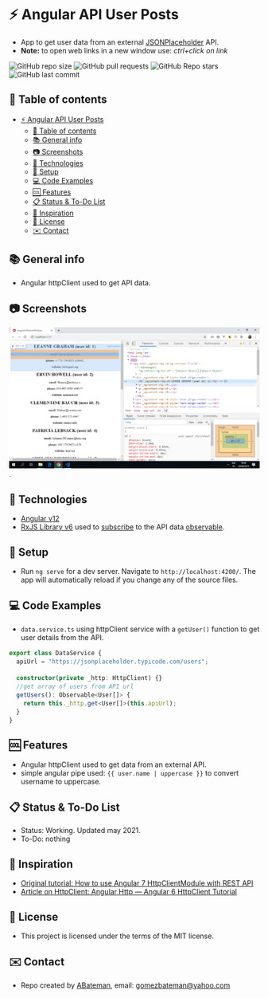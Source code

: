 # :zap: Angular API User Posts

* App to get user data from an external [JSONPlaceholder](https://jsonplaceholder.typicode.com) API.
* **Note:** to open web links in a new window use: _ctrl+click on link_

![GitHub repo size](https://img.shields.io/github/repo-size/AndrewJBateman/angular-httpclient-module?style=plastic)
![GitHub pull requests](https://img.shields.io/github/issues-pr/AndrewJBateman/angular-httpclient-module?style=plastic)
![GitHub Repo stars](https://img.shields.io/github/stars/AndrewJBateman/angular-httpclient-module?style=plastic)
![GitHub last commit](https://img.shields.io/github/last-commit/AndrewJBateman/angular-httpclient-module?style=plastic)

## :page_facing_up: Table of contents

* [:zap: Angular API User Posts](#zap-angular-api-user-posts)
  * [:page_facing_up: Table of contents](#page_facing_up-table-of-contents)
  * [:books: General info](#books-general-info)
  * [:camera: Screenshots](#camera-screenshots)
  * [:signal_strength: Technologies](#signal_strength-technologies)
  * [:floppy_disk: Setup](#floppy_disk-setup)
  * [:computer: Code Examples](#computer-code-examples)
  * [:cool: Features](#cool-features)
  * [:clipboard: Status & To-Do List](#clipboard-status--to-do-list)
  * [:clap: Inspiration](#clap-inspiration)
  * [:file_folder: License](#file_folder-license)
  * [:envelope: Contact](#envelope-contact)

## :books: General info

* Angular httpClient used to get API data.

## :camera: Screenshots

![Example screenshot](./img/users.png).

## :signal_strength: Technologies

* [Angular v12](https://angular.io/)
* [RxJS Library v6](https://angular.io/guide/rx-library) used to [subscribe](http://reactivex.io/documentation/operators/subscribe.html) to the API data [observable](http://reactivex.io/documentation/observable.html).

## :floppy_disk: Setup

* Run `ng serve` for a dev server. Navigate to `http://localhost:4200/`. The app will automatically reload if you change any of the source files.

## :computer: Code Examples

* `data.service.ts` using httpClient service with a `getUser()` function to get user details from the API.

```typescript
export class DataService {
  apiUrl = "https://jsonplaceholder.typicode.com/users";

  constructor(private _http: HttpClient) {}
  //get array of users from API url
  getUsers(): Observable<User[]> {
    return this._http.get<User[]>(this.apiUrl);
  }
}
```

## :cool: Features

* Angular httpClient used to get data from an external API.
* simple angular pipe used: `{{ user.name | uppercase }}` to convert username to uppercase.

## :clipboard: Status & To-Do List

* Status: Working. Updated may 2021.
* To-Do: nothing

## :clap: Inspiration

* [Original tutorial: How to use Angular 7 HttpClientModule with REST API](https://www.youtube.com/watch?v=yAT2HHusDDk)
* [Article on HttpClient: Angular Http — Angular 6 HttpClient Tutorial](https://www.techiediaries.com/angular-http-client/)

## :file_folder: License

* This project is licensed under the terms of the MIT license.

## :envelope: Contact

* Repo created by [ABateman](https://github.com/AndrewJBateman), email: gomezbateman@yahoo.com
